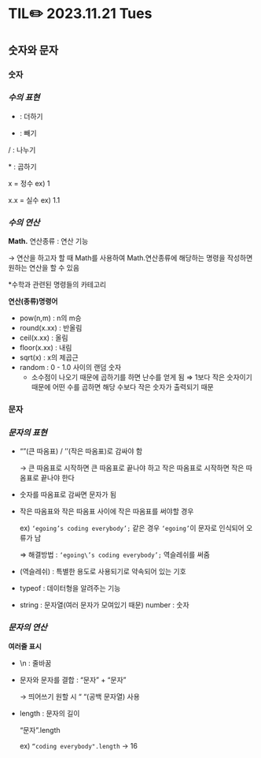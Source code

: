 # TIL✏️ 2023.11.21 Tues

## 숫자와 문자

### 숫자

### ***수의 표현***

+ : 더하기

- : 빼기

/ : 나누기

<string> * </string> : 곱하기

x = 정수 ex) 1

x.x = 실수 ex) 1.1

### ***수의 연산***

**Math.** 연산종류 : 연산 기능

→ 연산을 하고자 할 때 Math를 사용하여 Math.연산종류에 해당하는 명령을 작성하면 원하는 연산을 할 수 있음

*수학과 관련된 명령들의 카테고리

**연산(종류)명령어**

- pow(n,m) : n의 m승
- round(x.xx) : 반올림
- ceil(x.xx) : 올림
- floor(x.xx) : 내림
- sqrt(x) : x의 제곱근
- random : 0 - 1.0 사이의 랜덤 숫자
    - 소수점이 나오기 때문에 곱하기를 하면 난수를 얻게 됨 ⇒ 1보다 작은 숫자이기 때문에 어떤 수를 곱하면 해당 수보다 작은 숫자가 출력되기 때문

### 문자

### ***문자의 표현***

- “”(큰 따옴표) / ’’(작은 따옴표)로 감싸야 함
    
    → 큰 따옴표로 시작하면 큰 따옴표로 끝나야 하고 작은 따옴표로 시작하면 작은 따옴표로 끝나야 한다
    
- 숫자를 따옴표로 감싸면 문자가 됨
- 작은 따옴표와 작은 따옴표 사이에 작은 따옴표를 써야할 경우
    
    ex) `‘egoing’s coding everybody’;` 같은 경우 `‘egoing’`이 문자로 인식되어 오류가 남
    
    ⇒ 해결방법 : `‘egoing\’s coding everybody’;` 역슬레쉬를 써줌
    
- \(역슬레쉬) : 특별한 용도로 사용되기로 약속되어 있는 기호
- typeof : 데이터형을 알려주는 기능
- string : 문자열(여러 문자가 모여있기 때문)            number : 숫자

### ***문자의 연산***

**여러줄 표시**

- \n : 줄바꿈
- 문자와 문자를 결합 : “문자” + “문자”
    
    → 띄어쓰기 원할 시 “ “(공백 문자열) 사용
    
- length : 문자의 길이
    
    “문자”.length
    
    ex) `“coding everybody".length` → 16
